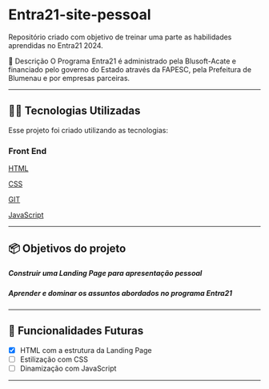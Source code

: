 # Entra21-site-pessoal
Repositório criado com objetivo de treinar uma parte as habilidades aprendidas no Entra21 2024.

:rocket: Descrição
O Programa Entra21 é administrado pela Blusoft-Acate e financiado pelo governo do Estado através da FAPESC, pela Prefeitura de Blumenau e por empresas parceiras. 

---
## 👨‍💻️ Tecnologias Utilizadas
Esse projeto foi criado utilizando as tecnologias:
### Front End

[HTML](https://www.w3schools.com/html/default.asp)

[CSS](https://www.w3schools.com/css/default.asp)

[GIT](https://www.w3schools.com/git/default.asp)

[JavaScript](https://www.w3schools.com/js/default.asp)

---

## 📦️ Objetivos do projeto

##### Construir uma Landing Page para apresentação pessoal

##### Aprender e dominar os assuntos abordados no programa Entra21

---

## 🔮 Funcionalidades Futuras
- [x] HTML com a estrutura da Landing Page
- [ ] Estilização com CSS
- [ ] Dinamização com JavaScript
---
